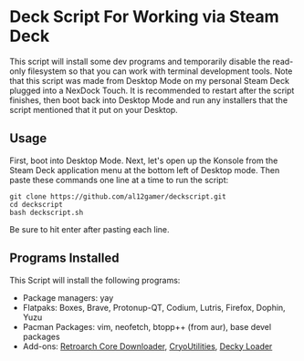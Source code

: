 # Deck Script For Working via Steam Deck
This script will install some dev programs and temporarily disable the read-only filesystem so that you can work with terminal development tools. Note that this script was made from Desktop Mode on my personal Steam Deck plugged into a NexDock Touch.
It is recommended to restart after the script finishes, then boot back into Desktop Mode and run any installers that the script mentioned that it put on your Desktop.

## Usage
First, boot into Desktop Mode. Next, let's open up the Konsole from the Steam Deck application menu at the bottom left of Desktop mode. Then paste these commands one line at a time to run the script:
```
git clone https://github.com/al12gamer/deckscript.git
cd deckscript
bash deckscript.sh
```
Be sure to hit enter after pasting each line.
## Programs Installed
This Script will install the following programs:
+ Package managers: yay
+ Flatpaks: Boxes, Brave, Protonup-QT, Codium, Lutris, Firefox, Dophin, Yuzu
+ Pacman Packages: vim, neofetch, btopp++ (from aur), base devel packages
+ Add-ons: [Retroarch Core Downloader](https://github.com/icculus/twisty-little-utilities/blob/main/steamdeck-retroarch-download-all-cores.sh), [CryoUtilities](https://github.com/CryoByte33/steam-deck-utilities), [Decky Loader](https://github.com/SteamDeckHomebrew/decky-loader)
